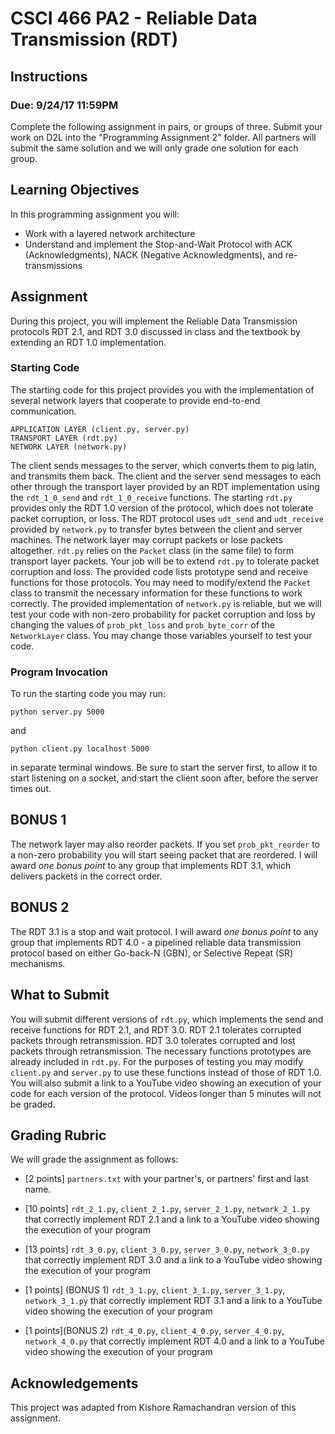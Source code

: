 # CSCI 466 PA2 - Reliable Data Transmission (RDT)

## Instructions
### Due: 9/24/17 11:59PM


Complete the following assignment in pairs, or groups of three. 
Submit your work on D2L into the "Programming Assignment&nbsp;2" folder. 
All partners will submit the same solution and we will only grade one solution for each group.


## Learning Objectives

In this programming assignment you will:

- Work with a layered network architecture
- Understand and implement the Stop-and-Wait Protocol with ACK (Acknowledgments), NACK (Negative
Acknowledgments), and re-transmissions

## Assignment

During this project, you will implement the Reliable Data Transmission protocols RDT 2.1, and RDT 3.0 discussed in class and the textbook by extending an RDT 1.0 implementation.



### Starting Code

The starting code for this project provides you with the implementation of several network layers that cooperate to provide end-to-end communication.

```
APPLICATION LAYER (client.py, server.py)
TRANSPORT LAYER (rdt.py)
NETWORK LAYER (network.py)
```

The client sends messages to the server, which converts them to pig latin, and transmits them back.
The client and the server send messages to each other through the transport layer provided by an RDT implementation using the `rdt_1_0_send` and `rdt_1_0_receive` functions.
The starting `rdt.py` provides only the RDT 1.0 version of the protocol, which does not tolerate packet corruption, or loss.
The RDT protocol uses `udt_send` and `udt_receive` provided by `network.py` to transfer bytes between the client and server machines.
The network layer may corrupt packets or lose packets altogether.
`rdt.py` relies on the `Packet` class (in the same file) to form transport layer packets.
Your job will be to extend `rdt.py` to tolerate packet corruption and loss.
The provided code  lists prototype send and receive functions for those protocols.
You may need to modify/extend the `Packet` class to transmit the necessary information for these functions to work correctly.
The provided implementation of `network.py` is reliable, but we will test your code with non-zero probability for packet corruption and loss by changing the values of `prob_pkt_loss` and `prob_byte_corr` of the `NetworkLayer` class.
You may change those variables yourself to test your code.

### Program Invocation

To run the starting code you may run:

```
python server.py 5000
```

and

```
python client.py localhost 5000
```

in separate terminal windows. 
Be sure to start the server first, to allow it to start listening on a socket, and start the client soon after, before the server times out.


## BONUS 1

The network layer may also reorder packets.
If you set `prob_pkt_reorder` to a non-zero probability you will start seeing packet that are reordered.
I will award _one bonus point_ to any group that implements RDT 3.1, which delivers packets in the correct order.

## BONUS 2

The RDT 3.1 is a stop and wait protocol.
I will award _one bonus point_ to any group that implements RDT 4.0 - a pipelined reliable data transmission protocol based on either Go-back-N (GBN), or Selective Repeat (SR) mechanisms.


## What to Submit

You will submit different versions of `rdt.py`, which implements the send and receive functions for RDT&nbsp;2.1, and RDT&nbsp;3.0.
RDT&nbsp;2.1 tolerates corrupted packets through retransmission.
RDT&nbsp;3.0 tolerates corrupted and lost packets through retransmission.
The necessary functions prototypes are already included in `rdt.py`.
For the purposes of testing you may modify `client.py` and `server.py` to use these functions instead of those of RDT&nbsp;1.0.
You will also submit a link to a YouTube video showing an execution of your code for each version of the protocol.
Videos longer than 5 minutes will not be graded.

## Grading Rubric

We will grade the assignment as follows:

* \[2 points\] `partners.txt` with your partner's, or partners' first and last name.

* \[10 points\] `rdt_2_1.py`, `client_2_1.py`, `server_2_1.py`, `network_2_1.py` that correctly implement RDT&nbsp;2.1 and a link to a YouTube video showing the execution of your program

* \[13 points\] `rdt_3_0.py`, `client_3_0.py`, `server_3_0.py`, `network_3_0.py` that correctly implement RDT&nbsp;3.0 and a link to a YouTube video showing the execution of your program

* \[1 points\] (BONUS 1) `rdt_3_1.py`, `client_3_1.py`, `server_3_1.py`, `network_3_1.py` that correctly implement RDT&nbsp;3.1 and a link to a YouTube video showing the execution of your program

* \[1 points\](BONUS 2) `rdt_4_0.py`, `client_4_0.py`, `server_4_0.py`, `network_4_0.py` that correctly implement RDT&nbsp;4.0 and a link to a YouTube video showing the execution of your program



## Acknowledgements

This project was adapted from Kishore Ramachandran version of this assignment.




